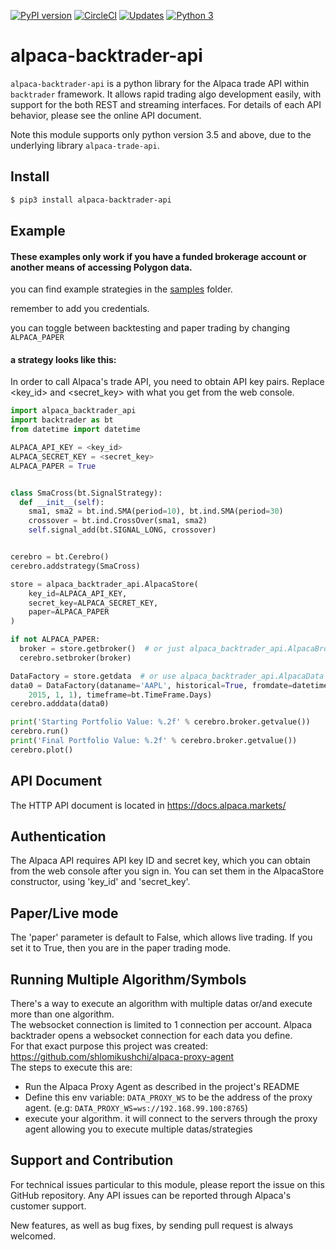 [![PyPI version](https://badge.fury.io/py/alpaca-backtrader-api.svg)](https://badge.fury.io/py/alpaca-backtrader-api)
[![CircleCI](https://circleci.com/gh/alpacahq/alpaca-backtrader-api.svg?style=shield)](https://circleci.com/gh/alpacahq/alpaca-backtrader-api)
[![Updates](https://pyup.io/repos/github/alpacahq/alpaca-backtrader-api/shield.svg)](https://pyup.io/repos/github/alpacahq/alpaca-backtrader-api/)
[![Python 3](https://pyup.io/repos/github/alpacahq/alpaca-backtrader-api/python-3-shield.svg)](https://pyup.io/repos/github/alpacahq/alpaca-backtrader-api/)

# alpaca-backtrader-api

`alpaca-backtrader-api` is a python library for the Alpaca trade API
within `backtrader` framework.
It allows rapid trading algo development easily, with support for the
both REST and streaming interfaces. For details of each API behavior,
please see the online API document.

Note this module supports only python version 3.5 and above, due to
the underlying library `alpaca-trade-api`.

## Install

```bash
$ pip3 install alpaca-backtrader-api
```

## Example

#### These examples only work if you have a funded brokerage account or another means of accessing Polygon data.

you can find example strategies in the [samples](https://github.com/alpacahq/alpaca-backtrader-api/tree/master/sample) folder. 

remember to add you credentials.

you can toggle between backtesting and paper trading by changing `ALPACA_PAPER`

#### a strategy looks like this:

In order to call Alpaca's trade API, you need to obtain API key pairs.
Replace <key_id> and <secret_key> with what you get from the web console.

```python
import alpaca_backtrader_api
import backtrader as bt
from datetime import datetime

ALPACA_API_KEY = <key_id>
ALPACA_SECRET_KEY = <secret_key>
ALPACA_PAPER = True


class SmaCross(bt.SignalStrategy):
  def __init__(self):
    sma1, sma2 = bt.ind.SMA(period=10), bt.ind.SMA(period=30)
    crossover = bt.ind.CrossOver(sma1, sma2)
    self.signal_add(bt.SIGNAL_LONG, crossover)


cerebro = bt.Cerebro()
cerebro.addstrategy(SmaCross)

store = alpaca_backtrader_api.AlpacaStore(
    key_id=ALPACA_API_KEY,
    secret_key=ALPACA_SECRET_KEY,
    paper=ALPACA_PAPER
)

if not ALPACA_PAPER:
  broker = store.getbroker()  # or just alpaca_backtrader_api.AlpacaBroker()
  cerebro.setbroker(broker)

DataFactory = store.getdata  # or use alpaca_backtrader_api.AlpacaData
data0 = DataFactory(dataname='AAPL', historical=True, fromdate=datetime(
    2015, 1, 1), timeframe=bt.TimeFrame.Days)
cerebro.adddata(data0)

print('Starting Portfolio Value: %.2f' % cerebro.broker.getvalue())
cerebro.run()
print('Final Portfolio Value: %.2f' % cerebro.broker.getvalue())
cerebro.plot()
```

## API Document

The HTTP API document is located in https://docs.alpaca.markets/

## Authentication

The Alpaca API requires API key ID and secret key, which you can obtain from the
web console after you sign in.  You can set them in the AlpacaStore constructor,
using 'key_id' and 'secret_key'.

## Paper/Live mode

The 'paper' parameter is default to False, which allows live trading.
If you set it to True, then you are in the paper trading mode.

## Running Multiple Algorithm/Symbols
There's a way to execute an algorithm with multiple datas or/and execute more than one algorithm.<br>
The websocket connection is limited to 1 connection per account. Alpaca backtrader opens a websocket connection for each data you define.<br>
For that exact purpose this project was created: https://github.com/shlomikushchi/alpaca-proxy-agent <br>
The steps to execute this are:
* Run the Alpaca Proxy Agent as described in the project's README
* Define this env variable: `DATA_PROXY_WS` to be the address of the proxy agent. (e.g: `DATA_PROXY_WS=ws://192.168.99.100:8765`)
* execute your algorithm. it will connect to the servers through the proxy agent allowing you to execute multiple datas/strategies

## Support and Contribution

For technical issues particular to this module, please report the
issue on this GitHub repository. Any API issues can be reported through
Alpaca's customer support.

New features, as well as bug fixes, by sending pull request is always
welcomed.
